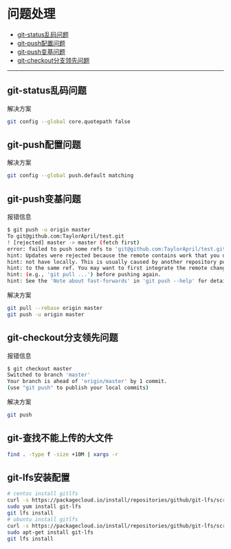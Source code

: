 # 问题处理

-   [git-status乱码问题](#git-status乱码问题)
-   [git-push配置问题](#git-push配置问题)
-   [git-push变基问题](#git-push变基问题)
-   [git-checkout分支领先问题](#git-checkout分支领先问题)

------

## git-status乱码问题

解决方案

```bash
git config --global core.quotepath false
```

## git-push配置问题

解决方案

```bash
git config --global push.default matching
```

## git-push变基问题

报错信息

```bash
$ git push -u origin master
To git@github.com:TaylorApril/test.git
! [rejected] master -> master (fetch first)
error: failed to push some refs to 'git@github.com:TaylorApril/test.git'
hint: Updates were rejected because the remote contains work that you do
hint: not have locally. This is usually caused by another repository pushing
hint: to the same ref. You may want to first integrate the remote changes
hint: (e.g., 'git pull ...') before pushing again.
hint: See the 'Note about fast-forwards' in 'git push --help' for details.
```

解决方案

```bash
git pull --rebase origin master
git push -u origin master
```

## git-checkout分支领先问题

报错信息

```bash
$ git checkout master
Switched to branch 'master'
Your branch is ahead of 'origin/master' by 1 commit.
(use "git push" to publish your local commits)
```

解决方案

```bash
git push
```

## git-查找不能上传的大文件

```bash
find . -type f -size +10M | xargs -r
```

## git-lfs安装配置

```bash
# centos install gitlfs
curl -s https://packagecloud.io/install/repositories/github/git-lfs/script.rpm.sh | sudo bash
sudo yum install git-lfs
git lfs install
# ubuntu install gitlfs
curl -s https://packagecloud.io/install/repositories/github/git-lfs/script.deb.sh | sudo bash
sudo apt-get install git-lfs
git lfs install
```

